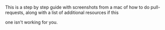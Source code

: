 This is a step by step guide with screenshots from a mac of how to do pull-requests, along with a list of additional resources if this  

one isn't working for you.
